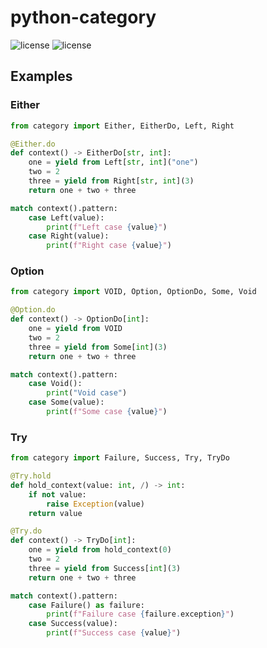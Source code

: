 # python-category

![license](https://img.shields.io/badge/license-MIT-green)
![license](https://img.shields.io/badge/python-3.10-blue)

## Examples

### Either

```python
from category import Either, EitherDo, Left, Right

@Either.do
def context() -> EitherDo[str, int]:
    one = yield from Left[str, int]("one")
    two = 2
    three = yield from Right[str, int](3)
    return one + two + three

match context().pattern:
    case Left(value):
        print(f"Left case {value}")
    case Right(value):
        print(f"Right case {value}")
```

### Option

```python
from category import VOID, Option, OptionDo, Some, Void

@Option.do
def context() -> OptionDo[int]:
    one = yield from VOID
    two = 2
    three = yield from Some[int](3)
    return one + two + three

match context().pattern:
    case Void():
        print("Void case")
    case Some(value):
        print(f"Some case {value}")
```

### Try

```python
from category import Failure, Success, Try, TryDo

@Try.hold
def hold_context(value: int, /) -> int:
    if not value:
        raise Exception(value)
    return value

@Try.do
def context() -> TryDo[int]:
    one = yield from hold_context(0)
    two = 2
    three = yield from Success[int](3)
    return one + two + three

match context().pattern:
    case Failure() as failure:
        print(f"Failure case {failure.exception}")
    case Success(value):
        print(f"Success case {value}")
```
